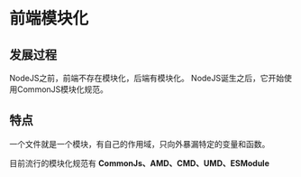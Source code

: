# 前端模块化

## 发展过程
NodeJS之前，前端不存在模块化，后端有模块化。
NodeJS诞生之后，它开始使用CommonJS模块化规范。


## 特点
一个文件就是一个模块，有自己的作用域，只向外暴漏特定的变量和函数。

目前流行的模块化规范有 **CommonJs、AMD、CMD、UMD、ESModule**

